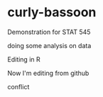# curly-bassoon
Demonstration for STAT 545

doing some analysis on data

Editing in R

Now I'm editing from github

conflict